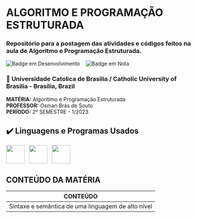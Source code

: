 # ALGORITMO E PROGRAMAÇÃO ESTRUTURADA

### Repositório para a postagem das atividades e códigos feitos na aula de Algoritmo e Programação Estruturada.
![Badge em Desenvolvimento](http://img.shields.io/static/v1?label=STATUS&message=CURSANDO&color=GREEN&style=for-the-badge) &nbsp; &nbsp;![Badge em Nota](http://img.shields.io/static/v1?label=NOTA&message=NÃO%20LANÇADA&color=%23FF0000&style=for-the-badge)

### 📍 **Universidade Catolica de Brasilia / Catholic University of Brasilia** - Brasília, Brazil
**MATÉRIA:** Algoritimo e Programação Estruturada <br>
**PROFESSOR:** Osman Brás de Souto <br>
**PERÍODO:** 2º SEMESTRE - 1/2023
## ✔️ Linguagens e Programas Usados

<img src="https://cdn.jsdelivr.net/gh/devicons/devicon/icons/c/c-original.svg" width="50" height="50"/> &nbsp; <img src="https://cdn.jsdelivr.net/gh/devicons/devicon/icons/vscode/vscode-original.svg" width="50" height="50"/> &nbsp; <img src="https://cdn.jsdelivr.net/gh/devicons/devicon/icons/git/git-original.svg" width="50" height="50"/> 

## CONTEÚDO DA MATÉRIA

| CONTEÚDO | 
| --- |
| Sintaxe e semântica de uma linguagem de alto nível | 
